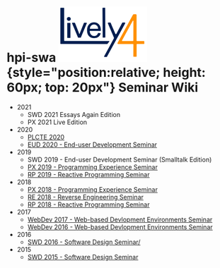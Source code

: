 <lively-import src="./_logo.html"></lively-import>

# hpi-swa ![Lively 4](lively4_logo_smooth_200.png){style="position:relative; height: 60px; top: 20px"} Seminar Wiki

- 2021
  - SWD 2021 Essays Again Edition
  - PX 2021 Live Edition
- 2020
  - [PLCTE 2020](PLCTE2020/)
  - [EUD 2020  - End-user Development Seminar](EUD2020/)
- 2019
  - SWD 2019  - End-user Development Seminar (Smalltalk Edition)
  - [PX 2019 - Programming Experience Seminar](PX2019/)
  - [RP 2019  - Reactive Programming Seminar](RP2019/)
- 2018
  - [PX 2018 - Programming Experience Seminar](PX2018/)
  - [RE 2018 - Reverse Engineering Seminar](RE2018/)
  - [RP 2018  - Reactive Programming Seminar](RP2018/)
- 2017
  - [WebDev 2017 - Web-based Devlopment Environments Seminar](WebDev2017/)
  - [WebDev 2016 - Web-based Devlopment Environments Seminar](WebDev2016/)
- 2016
  - [SWD 2016 - Software Design Seminar/](SWD2016/)
- 2015
  - [SWD 2015 - Software Design Seminar](SWD2015/)


<script>
import Files from "src/client/files.js"
var md = lively.query(this, "lively-markdown");
// Files.generateMarkdownFileListing(md.shadowRoot)
</script>


<lively-import src="./_footer.html"></lively-import>